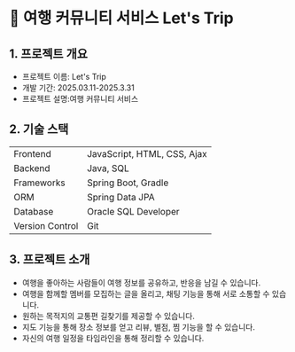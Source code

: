 # 🧳 여행 커뮤니티 서비스 Let's Trip

## 1. 프로젝트 개요
  - 프로젝트 이름: Let's Trip
  - 개발 기간: 2025.03.11-2025.3.31
  - 프로젝트 설명:여행 커뮤니티 서비스
## 2. 기술 스택
<table>
	<tr><td>Frontend</td><td>JavaScript, HTML, CSS, Ajax</td></tr>
  <tr><td>Backend</td><td>Java, SQL</td></tr>
	<tr><td>Frameworks</td><td>Spring Boot, Gradle</td></tr>
	<tr><td>ORM</td><td>Spring Data JPA</td></tr>
	<tr><td>Database</td><td>Oracle SQL Developer</td></tr>
	<tr><td>Version Control</td><td>Git</td></tr>
</table>

## 3. 프로젝트 소개

  - 여행을 좋아하는 사람들이 여행 정보를 공유하고, 반응을 남길 수 있습니다.
  - 여행을 함께할 멤버를 모집하는 글을 올리고, 채팅 기능을 통해 서로 소통할 수 있습니다.
  - 원하는 목적지의 교통편 길찾기를 제공할 수 있습니다. 
  - 지도 기능을 통해 장소 정보를 얻고 리뷰, 별점, 찜 기능을 할 수 있습니다.
  - 자신의 여행 일정을 타임라인을 통해 정리할 수 있습니다.



